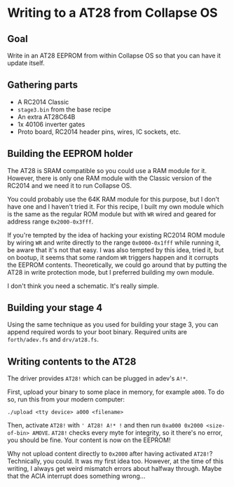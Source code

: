 # Writing to a AT28 from Collapse OS

## Goal

Write in an AT28 EEPROM from within Collapse OS so that you can have it update
itself.

## Gathering parts

* A RC2014 Classic
* `stage3.bin` from the base recipe
* An extra AT28C64B
* 1x 40106 inverter gates
* Proto board, RC2014 header pins, wires, IC sockets, etc.

## Building the EEPROM holder

The AT28 is SRAM compatible so you could use a RAM module for it. However,
there is only one RAM module with the Classic version of the RC2014 and we
need it to run Collapse OS.

You could probably use the 64K RAM module for this purpose, but I don't have one
and I haven't tried it. For this recipe, I built my own module which is the same
as the regular ROM module but with `WR` wired and geared for address range
`0x2000-0x3fff`.

If you're tempted by the idea of hacking your existing RC2014 ROM module by
wiring `WR` and write directly to the range `0x0000-0x1fff` while running it,
be aware that it's not that easy. I was also tempted by this idea, tried it,
but on bootup, it seems that some random `WR` triggers happen and it corrupts
the EEPROM contents. Theoretically, we could go around that by putting the AT28
in write protection mode, but I preferred building my own module.

I don't think you need a schematic. It's really simple.

## Building your stage 4

Using the same technique as you used for building your stage 3, you can append
required words to your boot binary. Required units are `forth/adev.fs` and
`drv/at28.fs`.

## Writing contents to the AT28

The driver provides `AT28!` which can be plugged in adev's `A!*`.

First, upload your binary to some place in memory, for example `a000`. To do so,
run this from your modern computer:

    ./upload <tty device> a000 <filename>

Then, activate `AT28!` with `' AT28! A!* !` and then run
`0xa000 0x2000 <size-of-bin> AMOVE`. `AT28!` checks every myte for integrity,
so it there's no error, you should be fine. Your content is now on the EEPROM!

Why not upload content directly to `0x2000` after having activated `AT28!`?
Technically, you could. It was my first idea too. However, at the time of this
writing, I always get weird mismatch errors about halfway through. Maybe that
the ACIA interrupt does something wrong...
